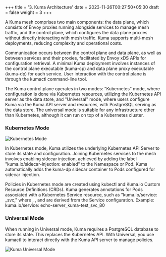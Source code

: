 +++
title = '3. Kuma Architecture'
date = 2023-11-26T00:27:50+05:30
draft = false
weight = 3
+++

A Kuma mesh comprises two main components: the data plane, which consists of Envoy proxies running alongside services to manage mesh traffic, and the control plane, which configures the data plane proxies without directly interacting with mesh traffic. Kuma supports multi-mesh deployments, reducing complexity and operational costs.

Communication occurs between the control plane and data plane, as well as between services and their proxies, facilitated by Envoy xDS APIs for configuration retrieval. A minimal Kuma deployment involves instances of the control plane executable (kuma-cp) and data plane proxy executable (kuma-dp) for each service. User interaction with the control plane is through the kumactl command-line tool.

The Kuma control plane operates in two modes: "Kubernetes" mode, where configuration is done via Kubernetes resources, utilizing the Kubernetes API server as the data store, and "Universal" mode, where users configure Kuma via the Kuma API server and resources, with PostgreSQL serving as the data store. The universal mode is suitable for any infrastructure other than Kubernetes, although it can run on top of a Kubernetes cluster.

### Kubernetes Mode

![Kubernetes Mode](/kuma-3.png)

In Kubernetes mode, Kuma utilizes the underlying Kubernetes API Server to store its state and configuration. Joining Kubernetes services to the mesh involves enabling sidecar injection, achieved by adding the label "kuma.io/sidecar-injection: enabled" to the Namespace or Pod. Kuma automatically adds the kuma-dp sidecar container to Pods configured for sidecar injection.

Policies in Kubernetes mode are created using kubectl and Kuma.io Custom Resource Definitions (CRDs). Kuma generates annotations for Pods associated with a Kubernetes Service resource, such as "kuma.io/service: <name>_<namespace>svc<port>," where <name>, <namespace>, and <port> are derived from the Service configuration.
Example:
kuma.io/service: echo-server_kuma-test_svc_80

### Universal Mode

When running in Universal mode, Kuma requires a PostgreSQL database to store its state. This replaces the Kubernetes API. With Universal, you use kumactl to interact directly with the Kuma API server to manage policies.

![Kuma Universal Mode](/kuma-4.png)

